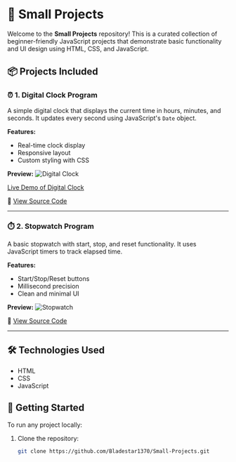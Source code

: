 # 🧪 Small Projects

Welcome to the **Small Projects** repository! This is a curated collection of beginner-friendly JavaScript projects that demonstrate basic functionality and UI design using HTML, CSS, and JavaScript.

## 📦 Projects Included

### ⏰ 1. Digital Clock Program

A simple digital clock that displays the current time in hours, minutes, and seconds. It updates every second using JavaScript's `Date` object.

**Features:**
- Real-time clock display
- Responsive layout
- Custom styling with CSS

**Preview:**
![Digital Clock](images/digital-clock.png)

[Live Demo of Digital Clock](https://small-projects-zeta.vercel.app/)

📁 [View Source Code](./52.Digital%20Clock%20Program)

---

### ⏱️ 2. Stopwatch Program

A basic stopwatch with start, stop, and reset functionality. It uses JavaScript timers to track elapsed time.

**Features:**
- Start/Stop/Reset buttons
- Millisecond precision
- Clean and minimal UI

**Preview:**
![Stopwatch](images/stopwatch.png)

📁 [View Source Code](./53.Stop%20Watch%20Program)

---

## 🛠️ Technologies Used

- HTML
- CSS
- JavaScript

## 🚀 Getting Started

To run any project locally:

1. Clone the repository:
   ```bash
   git clone https://github.com/Bladestar1370/Small-Projects.git
